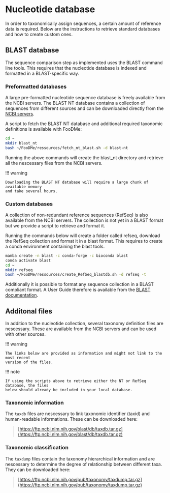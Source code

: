 # Nucleotide database

In order to taxonomically assign sequences, a certain amount of reference data is required.
Below are the instructions to retrieve standard databases and how to create custom ones.

## BLAST database

The sequence comparison step as implemented uses the BLAST command line tools. This requires that the 
nucleotide database is indexed and formatted in a BLAST-specific way.

### Preformatted databases

A large pre-formatted nucleotide sequence database is freely available from the NCBI
servers. The BLAST NT database contains a collection of sequences from different sources
and can be downloaded directly from the [NCBI servers](https://ftp.ncbi.nlm.nih.gov/blast/db/). 

A script to fetch the BLAST NT database and additional required taxonomic definitions 
is available with FooDMe:

```bash
cd ~
mkdir blast_nt
bash ~/FooDMe/ressources/fetch_nt_blast.sh -d blast-nt
```

Running the above commands will create the blast_nt directory and retrieve all the 
nescessary files from the NCBI servers.

!!! warning 

    Downloading the BLAST NT database will require a large chunk of available memory
    and take several hours. 

### Custom databases

A collection of non-redundant reference sequences (RefSeq) is also available from the NCBI servers.
The collection is not yet in a BLAST format but we provide a script to retrieve and format it.

Running the commands below will create a folder called refseq, download the RefSeq collection and 
format it in a blast format. This requires to create a conda environment containing the blast tools.

```bash
mamba create -n blast -c conda-forge -c bioconda blast
conda activate blast
cd ~
mkdir refseq
bash ~/FooDMe/ressources/create_RefSeq_blastdb.sh -d refseq -t
```

Additionally it is possible to format any sequence collection in a BLAST compliant format.
A User Guide therefore is available from the [BLAST documentation](https://www.ncbi.nlm.nih.gov/books/NBK569841/).

## Additonal files

In addition to the nucleotide collection, several taxonomy definition files are nescessary.
These are available from the NCBI servers and can be used with other sources.

!!! warning 

    The links below are provided as information and might not link to the most recent 
    version of the files. 

!!! note 

    If using the scripts above to retrieve either the NT or RefSeq database, the files 
    below should already be included in your local database.

### Taxonomic information

The `taxdb` files are nescessary to link taxonomic identifier (taxid) and human-readable 
informations. These can be downloaded here:

> [https://ftp.ncbi.nlm.nih.gov/blast/db/taxdb.tar.gz](https://ftp.ncbi.nlm.nih.gov/blast/db/taxdb.tar.gz)

### Taxonomic classification

The `taxdump` files contain the taxonomy hierarchical information and are nescessary 
to determine the degree of relationship between different taxa. They can be downloaded here:

> [https://ftp.ncbi.nlm.nih.gov/pub/taxonomy/taxdump.tar.gz](https://ftp.ncbi.nlm.nih.gov/pub/taxonomy/taxdump.tar.gz)


